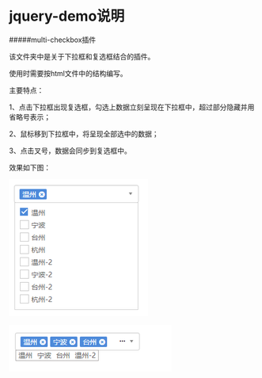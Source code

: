 # jquery-demo说明
#####multi-checkbox插件

该文件夹中是关于下拉框和复选框结合的插件。

使用时需要按html文件中的结构编写。

主要特点：

1、点击下拉框出现复选框，勾选上数据立刻呈现在下拉框中，超过部分隐藏并用省略号表示；

2、鼠标移到下拉框中，将呈现全部选中的数据；

3、点击叉号，数据会同步到复选框中。

效果如下图：


![name1](./images/name1.png)

![name2](./images/name2.png)
